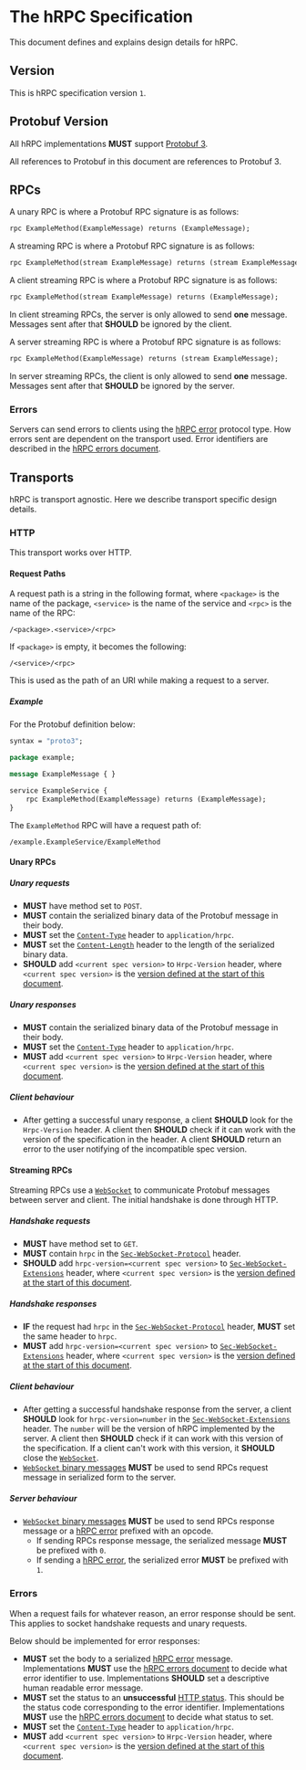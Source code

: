 # The hRPC Specification

This document defines and explains design details for hRPC.

## Version

This is hRPC specification version `1`.

## Protobuf Version

All hRPC implementations **MUST** support [Protobuf 3](https://developers.google.com/protocol-buffers/docs/reference/proto3-spec).

All references to Protobuf in this document are references to Protobuf 3.

## RPCs

A unary RPC is where a Protobuf RPC signature is as follows:
```protobuf
rpc ExampleMethod(ExampleMessage) returns (ExampleMessage);
```

A streaming RPC is where a Protobuf RPC signature is as follows:
```protobuf
rpc ExampleMethod(stream ExampleMessage) returns (stream ExampleMessage);
```

A client streaming RPC is where a Protobuf RPC signature is as follows:
```protobuf
rpc ExampleMethod(stream ExampleMessage) returns (ExampleMessage);
```
In client streaming RPCs, the server is only allowed to send **one** message.
Messages sent after that **SHOULD** be ignored by the client.


A server streaming RPC is where a Protobuf RPC signature is as follows:
```protobuf
rpc ExampleMethod(ExampleMessage) returns (stream ExampleMessage);
```
In server streaming RPCs, the client is only allowed to send **one** message.
Messages sent after that **SHOULD** be ignored by the server.

### Errors

Servers can send errors to clients using the [hRPC error] protocol type. How
errors sent are dependent on the transport used. Error identifiers are
described in the [hRPC errors document].

## Transports

hRPC is transport agnostic. Here we describe transport specific design details.

### HTTP

This transport works over HTTP.

#### Request Paths

A request path is a string in the following format, where `<package>` is the
name of the package, `<service>` is the name of the service and `<rpc>` is
the name of the RPC:
```
/<package>.<service>/<rpc>
```

If `<package>` is empty, it becomes the following:
```
/<service>/<rpc>
```

This is used as the path of an URI while making a request to a server.

##### Example

For the Protobuf definition below:
```protobuf
syntax = "proto3";

package example;

message ExampleMessage { }

service ExampleService {
    rpc ExampleMethod(ExampleMessage) returns (ExampleMessage);
}
```

The `ExampleMethod` RPC will have a request path of:
```
/example.ExampleService/ExampleMethod
```

#### Unary RPCs

##### Unary requests

- **MUST** have method set to `POST`.
- **MUST** contain the serialized binary data of the Protobuf message in their
body.
- **MUST** set the [`Content-Type`][http headers] header to `application/hrpc`.
- **MUST** set the [`Content-Length`][http headers] header to the length of
the serialized binary data.
- **SHOULD** add `<current spec version>` to `Hrpc-Version` header, where
`<current spec version>` is the [version defined at the start of this document](#Version).

##### Unary responses

- **MUST** contain the serialized binary data of the Protobuf message in their
body.
- **MUST** set the [`Content-Type`][http headers] header to `application/hrpc`.
- **MUST** add `<current spec version>` to `Hrpc-Version` header, where
`<current spec version>` is the [version defined at the start of this document](#Version).

##### Client behaviour

- After getting a successful unary response, a client **SHOULD** look for the
`Hrpc-Version` header. A client then **SHOULD** check if it can work with the
version of the specification in the header. A client **SHOULD** return an error
to the user notifying of the incompatible spec version.

#### Streaming RPCs

Streaming RPCs use a [`WebSocket`][websocket] to communicate Protobuf messages
between server and client. The initial handshake is done through HTTP.

##### Handshake requests

- **MUST** have method set to `GET`.
- **MUST** contain `hrpc` in the [`Sec-WebSocket-Protocol`][websocket_protocol_header] header.
- **SHOULD** add `hrpc-version=<current spec version>` to [`Sec-WebSocket-Extensions`][websocket_extensions_header] header,
where `<current spec version>` is the [version defined at the start of this document](#Version).

##### Handshake responses

- **IF** the request had `hrpc` in the [`Sec-WebSocket-Protocol`][websocket_protocol_header] header,
**MUST** set the same header to `hrpc`.
- **MUST** add `hrpc-version=<current spec version>` to [`Sec-WebSocket-Extensions`][websocket_extensions_header] header,
where `<current spec version>` is the [version defined at the start of this document](#Version).

##### Client behaviour

- After getting a successful handshake response from the server, a client
**SHOULD** look for `hrpc-version=number` in the [`Sec-WebSocket-Extensions`][websocket_extensions_header] header.
The `number` will be the version of hRPC implemented by the server. A client
then **SHOULD** check if it can work with this version of the specification.
If a client can't work with this version, it **SHOULD** close the [`WebSocket`][websocket].
- [`WebSocket` binary messages][websocket_messages] **MUST** be used to send
RPCs request message in serialized form to the server.

##### Server behaviour

- [`WebSocket` binary messages][websocket_messages] **MUST** be used to send
RPCs response message or a [hRPC error] prefixed with an opcode.
    - If sending RPCs response message, the serialized message **MUST** be
    prefixed with `0`.
    - If sending a [hRPC error], the serialized error **MUST** be prefixed with `1`.

### Errors

When a request fails for whatever reason, an error response should be sent.
This applies to socket handshake requests and unary requests.

Below should be implemented for error responses:

- **MUST** set the body to a serialized [hRPC error] message. Implementations
**MUST** use the [hRPC errors document] to decide what error identifier to use.
Implementations **SHOULD** set a descriptive human readable error message.
- **MUST** set the status to an **unsuccessful** [HTTP status]. This should be
the status code corresponding to the error identifier. Implementations **MUST**
use the [hRPC errors document] to decide what status to set.
- **MUST** set the [`Content-Type`][http headers] header to `application/hrpc`.
- **MUST** add `<current spec version>` to `Hrpc-Version` header, where
`<current spec version>` is the [version defined at the start of this document](#Version).

[http headers]: https://www.w3.org/Protocols/rfc2616/rfc2616-sec14.html
[websocket]: https://datatracker.ietf.org/doc/html/rfc6455
[websocket_messages]: https://datatracker.ietf.org/doc/html/rfc6455#section-5.6
[websocket_protocol_header]: https://datatracker.ietf.org/doc/html/rfc6455#section-11.3.4
[websocket_extensions_header]: https://datatracker.ietf.org/doc/html/rfc6455#section-11.3.2
[hrpc error]: ./hrpc.proto#L5-L13
[http status]: https://www.w3.org/Protocols/rfc2616/rfc2616-sec10.html
[hrpc errors document]: ./ERRORS.md
